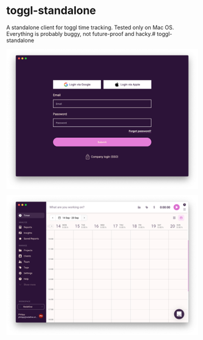# toggl-standalone

A standalone client for toggl time tracking. Tested only on Mac OS. 
Everything is probably buggy, not future-proof and hacky.# toggl-standalone

![toggle login](https://github.com/philipp-lehmann/toggl-standalone/blob/master/previews/preview-login.png?raw=true)

![toggl time tracking](https://github.com/philipp-lehmann/toggl-standalone/blob/master/previews/preview-track.png?raw=true)
